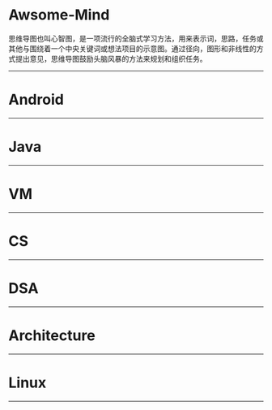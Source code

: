 # Awsome-Mind

思维导图也叫心智图，是一项流行的全脑式学习方法，用来表示词，思路，任务或其他与围绕着一个中央关键词或想法项目的示意图。通过径向，图形和非线性的方式提出意见，思维导图鼓励头脑风暴的方法来规划和组织任务。

------------------
# Android

------------------
# Java

------------------------
# VM

------------------------
# CS

--------------------------
# DSA

------------------------
# Architecture

-------------------
# Linux

-------------------




